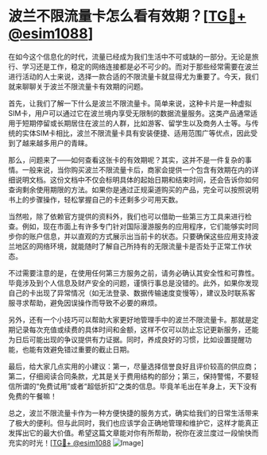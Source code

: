 # 波兰不限流量卡怎么看有效期？[[TG💪+ @esim1088](https://t.me/s/esim1088)]

在如今这个信息化的时代，流量已经成为我们生活中不可或缺的一部分。无论是旅行、学习还是工作，稳定的网络连接都是必不可少的。而对于那些经常需要在波兰进行活动的人士来说，选择一款合适的不限流量卡就显得尤为重要了。今天，我们就来聊聊关于波兰不限流量卡有效期的问题。

首先，让我们了解一下什么是波兰不限流量卡。简单来说，这种卡片是一种虚拟SIM卡，用户可以通过它在波兰境内享受无限制的数据流量服务。这类产品通常适用于短期停留或长期居住在波兰的人群，比如游客、留学生以及商务人士等。与传统的实体SIM卡相比，波兰不限流量卡具有安装便捷、适用范围广等优点，因此受到了越来越多用户的青睐。

那么，问题来了——如何查看这张卡的有效期呢？其实，这并不是一件复杂的事情。一般来说，当你购买波兰不限流量卡后，商家会提供一个包含有效期在内的详细说明文档。这份文档中不仅会标明具体的起始日期和结束时间，还会告诉你如何查询剩余使用期限的方法。如果你是通过正规渠道购买的产品，完全可以按照说明书上的步骤操作，轻松掌握自己的卡还剩多少可用天数。

当然啦，除了依赖官方提供的资料外，我们也可以借助一些第三方工具来进行检查。例如，现在市面上有许多专门针对国际漫游服务的应用程序，它们能够实时同步你的账户信息，并以直观的方式展示出当前卡的状态。只要确保这些应用支持波兰地区的网络环境，就能随时了解自己所持有的无限流量卡是否处于正常工作状态。

不过需要注意的是，在使用任何第三方服务之前，请务必确认其安全性和可靠性。毕竟涉及到个人信息及财产安全的问题，谨慎行事总是没错的。此外，如果你发现自己的卡出现了异常情况（如无法登录、数据传输速度变慢等），建议及时联系客服寻求帮助，避免因误操作而导致不必要的麻烦。

另外，还有一个小技巧可以帮助大家更好地管理手中的波兰不限流量卡。那就是定期记录每次充值或续费的具体时间和金额，这样不仅可以防止忘记更新服务，还能为日后可能出现的争议提供有力证据。同时，养成良好的习惯，比如设置提醒功能，也能有效避免错过重要的截止日期。

最后，给大家几点实用的小建议：第一，尽量选择信誉良好且评价较高的供应商；第二，仔细阅读合同条款，尤其是关于费用结构的部分；第三，保持警惕，不要轻信所谓的“免费试用”或者“超低折扣”之类的信息。毕竟羊毛出在羊身上，天下没有免费的午餐嘛！

总之，波兰不限流量卡作为一种方便快捷的服务方式，确实给我们的日常生活带来了极大的便利。但与此同时，我们也应该学会正确地管理和维护它，这样才能真正发挥出它的最大价值。希望这篇文章能对你有所帮助，祝你在波兰度过一段愉快而充实的时光！[[TG💪+ @esim1088](https://t.me/s/esim1088) ![Image](https://i.postimg.cc/4NQfJmqS/Snipaste-2025-05-13-00-14-12.png)]